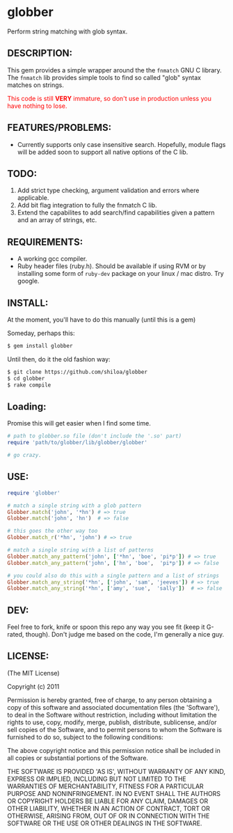 # globber

Perform string matching with glob syntax. 

## DESCRIPTION:

This gem provides a simple wrapper around the the `fnmatch` GNU C library. The `fnmatch` lib provides simple tools to find so called "glob" syntax matches on strings. 

<div style="display: block; color: red;">
  This code is still <b>VERY</b> immature, so don't use in production unless you have nothing to lose.
</div>

## FEATURES/PROBLEMS:

* Currently supports only case insensitive search. Hopefully, module flags will be added soon to support all native options of the C lib.

## TODO:

1. Add strict type checking, argument validation and errors where applicable.
2. Add bit flag integration to fully the fnmatch C lib.
3. Extend the capabilites to add search/find capabilities given a pattern and an array of strings, etc.

## REQUIREMENTS:

* A working gcc compiler.
* Ruby header files (ruby.h). Should be available if using RVM or by installing some form of `ruby-dev` package on your linux / mac distro. Try google.

## INSTALL:

At the moment, you'll have to do this manually (until this is a gem)

Someday, perhaps this:

```sh
$ gem install globber
```

Until then, do it the old fashion way:

```sh
$ git clone https://github.com/shiloa/globber
$ cd globber
$ rake compile
```

## Loading:
Promise this will get easier when I find some time.

```ruby
# path to globber.so file (don't include the '.so' part)
require 'path/to/globber/lib/globber/globber'

# go crazy.
```

## USE:
```ruby
require 'globber'

# match a single string with a glob pattern
Globber.match('john', '*hn') # => true
Globber.match('john', 'hn')  # => false

# this goes the other way too
Globber.match_r('*hn', 'john') # => true

# match a single string with a list of patterns
Globber.match_any_pattern('john', ['*hn', 'boe', 'pi*p']) # => true
Globber.match_any_pattern('john', ['hn', 'boe',  'pi*p']) # => false

# you could also do this with a single pattern and a list of strings
Globber.match_any_string('*hn', ['john', 'sam', 'jeeves']) # => true
Globber.match_any_string('*hn', ['amy', 'sue',  'sally'])  # => false
```

## DEV:
Feel free to fork, knife or spoon this repo any way you see fit (keep it G-rated, though). Don't judge me based on the code, I'm generally a nice guy.

## LICENSE:

(The MIT License)

Copyright (c) 2011 

Permission is hereby granted, free of charge, to any person obtaining
a copy of this software and associated documentation files (the
'Software'), to deal in the Software without restriction, including
without limitation the rights to use, copy, modify, merge, publish,
distribute, sublicense, and/or sell copies of the Software, and to
permit persons to whom the Software is furnished to do so, subject to
the following conditions:

The above copyright notice and this permission notice shall be
included in all copies or substantial portions of the Software.

THE SOFTWARE IS PROVIDED 'AS IS', WITHOUT WARRANTY OF ANY KIND,
EXPRESS OR IMPLIED, INCLUDING BUT NOT LIMITED TO THE WARRANTIES OF
MERCHANTABILITY, FITNESS FOR A PARTICULAR PURPOSE AND NONINFRINGEMENT.
IN NO EVENT SHALL THE AUTHORS OR COPYRIGHT HOLDERS BE LIABLE FOR ANY
CLAIM, DAMAGES OR OTHER LIABILITY, WHETHER IN AN ACTION OF CONTRACT,
TORT OR OTHERWISE, ARISING FROM, OUT OF OR IN CONNECTION WITH THE
SOFTWARE OR THE USE OR OTHER DEALINGS IN THE SOFTWARE.
